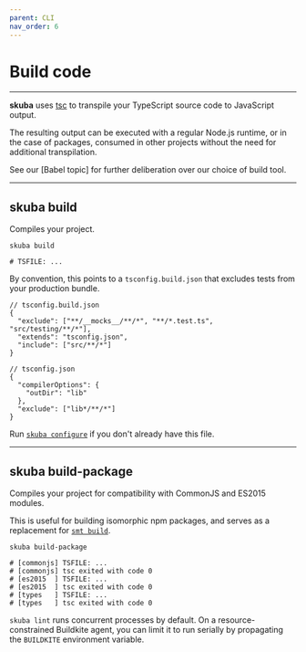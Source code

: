 ```yaml
---
parent: CLI
nav_order: 6
---
```


# Build code

---

**skuba** uses [tsc] to transpile your TypeScript source code to JavaScript output.

The resulting output can be executed with a regular Node.js runtime,
or in the case of packages,
consumed in other projects without the need for additional transpilation.

See our [Babel topic] for further deliberation over our choice of build tool.

---

## skuba build

Compiles your project.

```shell
skuba build

# TSFILE: ...
```

By convention, this points to a `tsconfig.build.json` that excludes tests from your production bundle.

```jsonc
// tsconfig.build.json
{
  "exclude": ["**/__mocks__/**/*", "**/*.test.ts", "src/testing/**/*"],
  "extends": "tsconfig.json",
  "include": ["src/**/*"]
}
```

```jsonc
// tsconfig.json
{
  "compilerOptions": {
    "outDir": "lib"
  },
  "exclude": ["lib*/**/*"]
}
```

Run [`skuba configure`] if you don't already have this file.

---

## skuba build-package

Compiles your project for compatibility with CommonJS and ES2015 modules.

This is useful for building isomorphic npm packages, and serves as a replacement for [`smt build`].

```shell
skuba build-package

# [commonjs] TSFILE: ...
# [commonjs] tsc exited with code 0
# [es2015  ] TSFILE: ...
# [es2015  ] tsc exited with code 0
# [types   ] TSFILE: ...
# [types   ] tsc exited with code 0
```

`skuba lint` runs concurrent processes by default.
On a resource-constrained Buildkite agent,
you can limit it to run serially by propagating the `BUILDKITE` environment variable.

[`smt build`]: ../migration-guides/seek-module-toolkit.md#building
[`skuba configure`]: ./configure.md#skuba-configure
[babel deep dive]: ../deep-dives/babel.md
[tsc]: https://www.typescriptlang.org/docs/handbook/compiler-options.html
